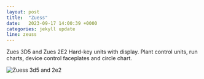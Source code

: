 ```yaml
---
layout: post
title:  "Zuess"
date:   2023-09-17 14:00:39 +0000
categories: jekyll update
line: zeuss
---
```


Zues 3D5 and Zues 2E2 Hard-key units with display. Plant control units, run charts, device control faceplates and circle chart.

![Zuess 3d5 and 2e2](/assets/z3d5_z2e2.png)